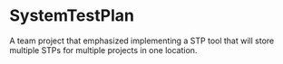 # SystemTestPlan
A team project that emphasized implementing a STP tool that will store multiple STPs for multiple projects in one location. 
